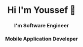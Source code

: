 <h1 align= "center">Hi I'm Youssef 👋</h1>
<h3 align= "center">I'm Software Engineer</h3>
<h3 align= "center">Mobile Application Develeper</h3>

